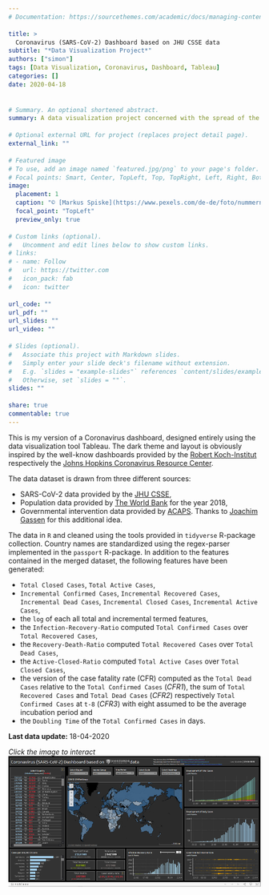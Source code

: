```yaml
---
# Documentation: https://sourcethemes.com/academic/docs/managing-content/

title: >
  Coronavirus (SARS-CoV-2) Dashboard based on JHU CSSE data
subtitle: "*Data Visualization Project*"
authors: ["simon"]
tags: [Data Visualization, Coronavirus, Dashboard, Tableau]
categories: []
date: 2020-04-18


# Summary. An optional shortened abstract.
summary: A data visualization project concerned with the spread of the novel Coronavirus realized in R and Tableau.

# Optional external URL for project (replaces project detail page).
external_link: ""

# Featured image
# To use, add an image named `featured.jpg/png` to your page's folder.
# Focal points: Smart, Center, TopLeft, Top, TopRight, Left, Right, BottomLeft, Bottom, BottomRight.
image:
  placement: 1
  caption: "© [Markus Spiske](https://www.pexels.com/de-de/foto/nummern-notfall-alarm-warnung-3970330/)"
  focal_point: "TopLeft"
  preview_only: true

# Custom links (optional).
#   Uncomment and edit lines below to show custom links.
# links:
# - name: Follow
#   url: https://twitter.com
#   icon_pack: fab
#   icon: twitter

url_code: ""
url_pdf: ""
url_slides: ""
url_video: ""

# Slides (optional).
#   Associate this project with Markdown slides.
#   Simply enter your slide deck's filename without extension.
#   E.g. `slides = "example-slides"` references `content/slides/example-slides.md`.
#   Otherwise, set `slides = ""`.
slides: ""

share: true
commentable: true 
---
```

This is my version of a Coronavirus dashboard, designed entirely using the data visualization tool Tableau. The dark theme and layout is obviously inspired by the well-know dashboards provided by the [Robert Koch-Institut](https://experience.arcgis.com/experience/478220a4c454480e823b17327b2bf1d4) respectively the [Johns Hopkins Coronavirus Resource Center](https://coronavirus.jhu.edu/map.html).

The data dataset is drawn from three different sources:
- SARS-CoV-2 data provided by the [JHU CSSE](https://github.com/CSSEGISandData/COVID-19),
- Population data provided by [The World Bank](https://data.worldbank.org/indicator/sp.pop.totl) for the year 2018,
- Governmental intervention data provided by [ACAPS](https://www.acaps.org/covid19-government-measures-dataset). Thanks to [Joachim Gassen](https://joachim-gassen.github.io/2020/03/merge-covid-19-data-with-governmental-interventions-data/) for this additional idea.

The data in `R` and cleaned using the tools provided in `tidyverse` R-package collection. Country names are standardized using the regex-parser implemented in the `passport` R-package. In addition to the features contained in the merged dataset, the following features have been generated:
- `Total Closed Cases`, `Total Active Cases`,
- `Incremental Confirmed Cases`, `Incremental Recovered Cases`, `Incremental Dead Cases`, `Incremental Closed Cases`, `Incremental Active Cases`,
- the `log` of each all total and incremental termed features,
- the `Infection-Recovery-Ratio` computed `Total Confirmed Cases` over `Total Recovered Cases`,
- the `Recovery-Death-Ratio` computed `Total Recovered Cases` over `Total Dead Cases`,
- the `Active-Closed-Ratio` computed `Total Active Cases` over `Total Closed Cases`,
- the version of the case fatality rate (CFR) computed as the `Total Dead Cases` relative to the `Total Confirmed Cases` (*CFR1*), the sum of `Total Recovered Cases` and `Total Dead Cases` (*CFR2*) respectively `Total Confirmed Cases` at `t-8` (*CFR3*) with eight assumed to be the average incubation period and
- the `Doubling Time` of the `Total Confirmed Cases` in days.


**Last data update:** 18-04-2020

*Click the image to interact*
[![SARS-CoV-2 Dashboard](preview.png)](https://public.tableau.com/views/SARS-CoV-2Dashboard_15872319731490/Global?:display_count=y&:origin=viz_share_linkfeatured.png)
